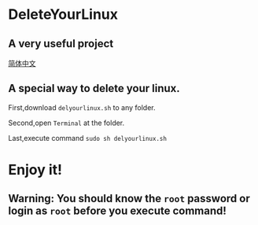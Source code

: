 # DeleteYourLinux
## A very useful project

[简体中文](/Readme.md)

## A special way to delete your linux.


First,download `delyourlinux.sh` to any folder.

Second,open `Terminal` at the folder.

Last,execute command `sudo sh delyourlinux.sh`

# Enjoy it!
## Warning: You should know the `root` password or login as `root` before you execute command!
